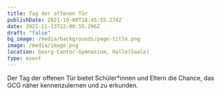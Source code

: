 ```yaml
---
title: Tag der offenen Tür
publishDate: 2021-10-08T18:45:55.274Z
date: 2021-11-13T22:00:55.296Z
draft: "false"
bg_image: /media/backgrounds/page-title.png
image: /media/image.png
location: Georg-Cantor-Gymnasium, Halle(Saale)
type: event
---
```

Der Tag der offenen Tür bietet Schüler*innen und Eltern die Chance, das GCG näher kennenzulernen und zu erkunden.
